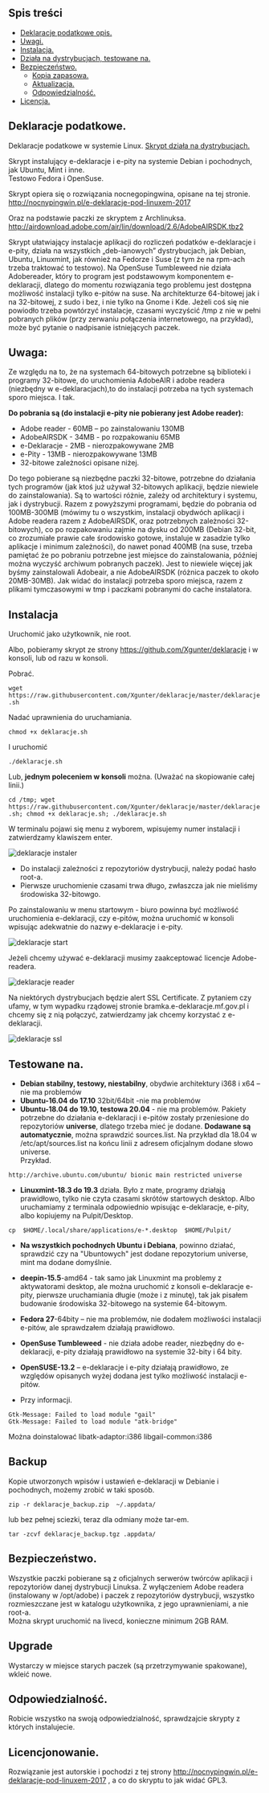 ## Spis treści
* [Deklaracje podatkowe opis.](#deklaracje-podatkowe)
* [Uwagi.](#uwaga)
* [Instalacja.](#instalacja)
* [Działa na dystrybucjach, testowane na.](#testowane-na)
* [Bezpieczeństwo.](#bezpieczeństwo)
    * [Kopia zapasowa.](#backup)
    * [Aktualizacja.](#upgrade)
    * [Odpowiedzialność.](#odpowiedzialność)
* [Licencja.](#licencjonowanie)


## Deklaracje podatkowe. 
Deklaracje podatkowe w systemie Linux. [Skrypt działa na dystrybucjach.](https://github.com/Xgunter/deklaracje/blob/master/README.md#testowane-na)

Skrypt instalujący e-deklaracje i e-pity na systemie Debian i pochodnych, jak Ubuntu, Mint i inne.  
Testowo Fedora i OpenSuse.

Skrypt opiera się o rozwiązania nocnegopingwina, opisane na tej stronie. 
http://nocnypingwin.pl/e-deklaracje-pod-linuxem-2017 

Oraz na podstawie paczki ze skryptem z Archlinuksa. 
http://airdownload.adobe.com/air/lin/download/2.6/AdobeAIRSDK.tbz2

Skrypt ułatwiający instalacje aplikacji do rozliczeń podatków e-deklaracje i e-pity, działa na wszystkich 
„deb-ianowych” dystrybucjach, jak Debian, Ubuntu, Linuxmint, jak również na Fedorze i Suse (z tym że na rpm-ach 
trzeba traktować to testowo). Na OpenSuse Tumbleweed nie działa Adobereader, który to program jest podstawowym 
komponentem e-deklaracji, dlatego do momentu rozwiązania tego problemu jest dostępna możliwość instalacji tylko
e-pitów na suse. 
Na architekturze 64-bitowej jak i na 32-bitowej, z sudo i bez, i nie tylko na Gnome i Kde. Jeżeli coś się nie 
powiodło trzeba powtórzyć instalacje, czasami wyczyścić /tmp z nie w pełni pobranych plików 
(przy zerwaniu połączenia internetowego, na przykład), może być pytanie o nadpisanie istniejących paczek. 

## Uwaga: 
Ze względu na to, że na systemach 64-bitowych potrzebne są biblioteki i programy 32-bitowe, do uruchomienia 
AdobeAIR i adobe readera (niezbędny w e-deklaracjach),to do instalacji potrzeba na tych systemach sporo miejsca. 
I tak.

**Do pobrania są (do instalacji e-pity nie pobierany jest Adobe reader):**
* Adobe reader  - 60MB – po zainstalowaniu 130MB 
* AdobeAIRSDK   - 34MB - po rozpakowaniu    65MB
* e-Deklaracje  -  2MB - nierozpakowywane   2MB 
* e-Pity        - 13MB - nierozpakowywane  13MB
* 32-bitowe zależności opisane niżej. 

Do tego pobierane są niezbędne paczki 32-bitowe, potrzebne do działania tych programów (jak ktoś już używał
32-bitowych aplikacji, będzie niewiele do zainstalowania). Są to wartości różnie, zależy od architektury i 
systemu, jak i dystrybucji. Razem z powyższymi programami, będzie do pobrania od 100MB-300MB (mówimy tu o 
wszystkim, instalacji obydwóch aplikacji i Adobe readera razem z AdobeAIRSDK, oraz potrzebnych zależności 
32-bitowych), co po rozpakowaniu zajmie na dysku od 200MB (Debian 32-bit, co zrozumiałe prawie całe środowisko 
gotowe, instaluje w zasadzie tylko aplikacje i minimum zależności), do nawet ponad 400MB (na suse, trzeba 
pamiętać że po pobraniu potrzebne jest miejsce do zainstalowania, później można wyczyść archiwum pobranych 
paczek). Jest to niewiele więcej jak byśmy zainstalowali Adobeair, a nie AdobeAIRSDK (różnica paczek to 
około 20MB-30MB). Jak widać do instalacji potrzeba sporo miejsca, razem z plikami tymczasowymi w tmp i
paczkami pobranymi do cache instalatora.  

## Instalacja
Uruchomić jako użytkownik, nie root.

Albo, pobieramy skrypt ze strony https://github.com/Xgunter/deklaracje i w konsoli, lub od razu w konsoli.

Pobrać.

```wget https://raw.githubusercontent.com/Xgunter/deklaracje/master/deklaracje.sh```

Nadać uprawnienia do uruchamiania.

```chmod +x deklaracje.sh```

I uruchomić

```./deklaracje.sh```

Lub, **jednym poleceniem w konsoli** można. (Uważać na skopiowanie całej linii.)

```cd /tmp; wget https://raw.githubusercontent.com/Xgunter/deklaracje/master/deklaracje.sh; chmod +x deklaracje.sh; ./deklaracje.sh```

W terminalu pojawi się menu z wyborem, wpisujemy numer instalacji i zatwierdzamy klawiszem enter. 

![deklaracje instaler](https://github.com/Xgunter/deklaracje/blob/master/docs/menu.png)

* Do instalacji zależności z repozytoriów dystrybucji, należy podać hasło root-a.
* Pierwsze uruchomienie czasami trwa długo, zwłaszcza jak nie mieliśmy środowiska 32-bitowgo. 

Po zainstalowaniu w menu startowym - biuro powinna być możliwość uruchomienia e-deklaracji, 
czy e-pitów, można uruchomić w konsoli wpisując adekwatnie do nazwy e-deklaracje i e-pity.

![deklaracje start](https://github.com/Xgunter/deklaracje/blob/master/docs/start.png)

Jeżeli chcemy używać e-deklaracji musimy zaakceptować licencje Adobe-readera.

![deklaracje reader](https://github.com/Xgunter/deklaracje/blob/master/docs/reader.png)

Na niektórych dystrybucjach będzie alert SSL Certificate. Z pytaniem czy ufamy, w tym wypadku 
rządowej stronie bramka.e-deklaracje.mf.gov.pl i chcemy się z nią połączyć, 
zatwierdzamy jak chcemy korzystać z e-deklaracji.

![deklaracje ssl](https://github.com/Xgunter/deklaracje/blob/master/docs/ssl.png)



## Testowane na.
* **Debian stabilny, testowy, niestabilny**, obydwie architektury i368 i x64 – nie ma problemów
* **Ubuntu-16.04 do 17.10** 32bit/64bit -nie ma problemów
* **Ubuntu-18.04 do 19.10, testowa 20.04** - nie ma problemów. 
    Pakiety potrzebne do działania e-deklaracji i e-pitów zostały przeniesione do repozytoriów **universe**, 
    dlatego trzeba mieć je dodane. **Dodawane są automatycznie**, można sprawdzić sources.list.
    Na przykład dla 18.04 w /etc/apt/sources.list na końcu linii z adresem oficjalnym dodane słowo universe.  
    Przykład.
    
```http://archive.ubuntu.com/ubuntu/ bionic main restricted universe```
         
* **Linuxmint-18.3 do 19.3** działa. Było z mate, programy działają prawidłowo, tylko nie czyta czasami 
    skrótów startowych desktop. Albo uruchamiamy z terminala odpowiednio wpisując e-deklaracje, e-pity, 
    albo kopiujemy na Pulpit/Desktop.
  
```cp  $HOME/.local/share/applications/e-*.desktop  $HOME/Pulpit/```
* **Na wszystkich pochodnych Ubuntu i Debiana**, powinno działać, sprawdzić czy na "Ubuntowych" jest dodane
    repozytorium universe, mint ma dodane domyślnie.
* **deepin-15.5**-amd64 - tak samo jak Linuxmint ma problemy z aktywatorami desktop, ale można 
  uruchomić z konsoli e-deklaracje e-pity, pierwsze uruchamiania długie (może i z minutę), 
  tak jak pisałem budowanie środowiska 32-bitowego na systemie 64-bitowym.
* **Fedora 27**-64bity – nie ma problemów, nie dodałem możliwości instalacji e-pitów, ale sprawdzałem
  działają prawidłowo.
* **OpenSuse Tumbleweed** - nie działa adobe reader, niezbędny do e-deklaracji, e-pity działają prawidłowo 
  na systemie 32-bity i 64 bity.
* **OpenSUSE-13.2** – e-deklaracje i e-pity działają prawidłowo, ze względów opisanych wyżej dodana jest
  tylko możliwość instalacji e-pitów.

* Przy informacji.

```
Gtk-Message: Failed to load module "gail"
Gtk-Message: Failed to load module "atk-bridge"
```
Można doinstalować libatk-adaptor:i386 libgail-common:i386

## Backup 
Kopie utworzonych wpisów i ustawień e-deklaracji w Debianie i pochodnych, możemy zrobić w taki sposób.

```zip -r deklaracje_backup.zip  ~/.appdata/```

lub bez pełnej sciezki, teraz dla odmiany może tar-em.

```tar -zcvf deklaracje_backup.tgz .appdata/```

## Bezpieczeństwo.
Wszystkie paczki pobierane są z oficjalnych serwerów twórców aplikacji i repozytoriów danej dystrybucji 
Linuksa. Z wyłączeniem Adobe readera (instalowany w /opt/adobe) i paczek z repozytoriów dystrybucji, 
wszystko rozmieszczane jest w katalogu użytkownika, z jego uprawnieniami, a nie root-a.   
Można skrypt uruchomić na livecd, konieczne minimum 2GB RAM. 

## Upgrade

Wystarczy w miejsce starych paczek (są przetrzymywanie spakowane), wkleić nowe.

## Odpowiedzialność.

Robicie wszystko na swoją odpowiedzialność, sprawdzajcie skrypty z których instalujecie.

## Licencjonowanie.

Rozwiązanie jest autorskie i pochodzi z tej strony http://nocnypingwin.pl/e-deklaracje-pod-linuxem-2017 , 
a co do skryptu to jak widać GPL3.
